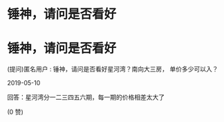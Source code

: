 # 锤神，请问是否看好

# 锤神，请问是否看好

(提问)匿名用户 : 锤神，请问是否看好星河湾？南向大三房， 单价多少可以入？

2019-05-10

回答：星河湾分一二三四五六期，每一期的价格相差太大了

(0 赞)